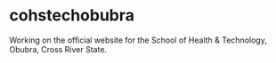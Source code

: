 # cohstechobubra
Working on the official website for the School of Health &amp; Technology, Obubra, Cross River State.